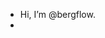 - Hi, I’m @bergflow.
- 
  

<!---
bergflow/bergflow is a ✨ special ✨ repository because its `README.md` (this file) appears on your GitHub profile.
You can click the Preview link to take a look at your changes.
--->
